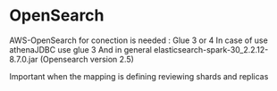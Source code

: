 # OpenSearch
AWS-OpenSearch
for conection is needed : 
  Glue 3 or 4 
  In case of use athenaJDBC use glue 3
 And in general elasticsearch-spark-30_2.2.12-8.7.0.jar (Opensearch version 2.5) 

Important when the mapping is defining reviewing shards and replicas
